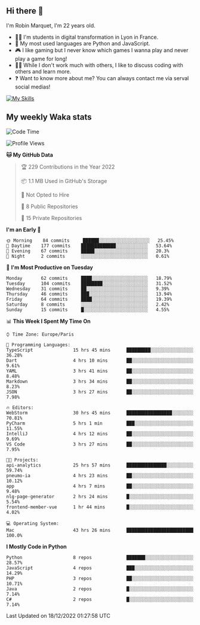 ## Hi there 👋

I'm Robin Marquet, I'm 22 years old.

- 👨‍💻 I'm students in digital transformation in Lyon in France.
- 🌱 My most used languages are Python and JavaScript.
- 🎮 I like gaming but I never know which games I wanna play and never play a game for long!
- 👯‍♀️ While I don't work much with others, I like to discuss coding with others and learn more.
- ❓ Want to know more about me? You can always contact me via serval social medias!

[![My Skills](https://skillicons.dev/icons?i=js,html,css,docker,express,figma,firebase,graphql,mongodb,mysql,nodejs,py,react,ts,vue)](https://skillicons.dev)

## My weekly Waka stats

<!--START_SECTION:waka-->
![Code Time](http://img.shields.io/badge/Code%20Time-3%2C055%20hrs%2018%20mins-blue)

![Profile Views](http://img.shields.io/badge/Profile%20Views-0-blue)

**🐱 My GitHub Data** 

> 🏆 229 Contributions in the Year 2022
 > 
> 📦 1.1 MB Used in GitHub's Storage 
 > 
> 🚫 Not Opted to Hire
 > 
> 📜 8 Public Repositories 
 > 
> 🔑 15 Private Repositories  
 > 
**I'm an Early 🐤** 

```text
🌞 Morning    84 commits     ██████░░░░░░░░░░░░░░░░░░░   25.45% 
🌆 Daytime    177 commits    █████████████░░░░░░░░░░░░   53.64% 
🌃 Evening    67 commits     █████░░░░░░░░░░░░░░░░░░░░   20.3% 
🌙 Night      2 commits      ░░░░░░░░░░░░░░░░░░░░░░░░░   0.61%

```
📅 **I'm Most Productive on Tuesday** 

```text
Monday       62 commits     ████░░░░░░░░░░░░░░░░░░░░░   18.79% 
Tuesday      104 commits    ████████░░░░░░░░░░░░░░░░░   31.52% 
Wednesday    31 commits     ██░░░░░░░░░░░░░░░░░░░░░░░   9.39% 
Thursday     46 commits     ███░░░░░░░░░░░░░░░░░░░░░░   13.94% 
Friday       64 commits     ████░░░░░░░░░░░░░░░░░░░░░   19.39% 
Saturday     8 commits      ░░░░░░░░░░░░░░░░░░░░░░░░░   2.42% 
Sunday       15 commits     █░░░░░░░░░░░░░░░░░░░░░░░░   4.55%

```


📊 **This Week I Spent My Time On** 

```text
⌚︎ Time Zone: Europe/Paris

💬 Programming Languages: 
TypeScript               15 hrs 45 mins      █████████░░░░░░░░░░░░░░░░   36.28% 
Dart                     4 hrs 10 mins       ██░░░░░░░░░░░░░░░░░░░░░░░   9.61% 
YAML                     3 hrs 41 mins       ██░░░░░░░░░░░░░░░░░░░░░░░   8.48% 
Markdown                 3 hrs 34 mins       ██░░░░░░░░░░░░░░░░░░░░░░░   8.23% 
JSON                     3 hrs 27 mins       ██░░░░░░░░░░░░░░░░░░░░░░░   7.98%

🔥 Editors: 
WebStorm                 30 hrs 45 mins      █████████████████░░░░░░░░   70.81% 
PyCharm                  5 hrs 1 min         ███░░░░░░░░░░░░░░░░░░░░░░   11.55% 
IntelliJ                 4 hrs 12 mins       ██░░░░░░░░░░░░░░░░░░░░░░░   9.69% 
VS Code                  3 hrs 27 mins       ██░░░░░░░░░░░░░░░░░░░░░░░   7.95%

🐱‍💻 Projects: 
api-analytics            25 hrs 57 mins      ███████████████░░░░░░░░░░   59.74% 
pneumo-ia                4 hrs 23 mins       ██░░░░░░░░░░░░░░░░░░░░░░░   10.12% 
app                      4 hrs 7 mins        ██░░░░░░░░░░░░░░░░░░░░░░░   9.48% 
nlg-page-generator       2 hrs 24 mins       █░░░░░░░░░░░░░░░░░░░░░░░░   5.54% 
frontend-member-vue      1 hr 44 mins        █░░░░░░░░░░░░░░░░░░░░░░░░   4.02%

💻 Operating System: 
Mac                      43 hrs 26 mins      █████████████████████████   100.0%

```

**I Mostly Code in Python** 

```text
Python                   8 repos             ███████░░░░░░░░░░░░░░░░░░   28.57% 
JavaScript               4 repos             ███░░░░░░░░░░░░░░░░░░░░░░   14.29% 
PHP                      3 repos             ██░░░░░░░░░░░░░░░░░░░░░░░   10.71% 
Java                     2 repos             █░░░░░░░░░░░░░░░░░░░░░░░░   7.14% 
C#                       2 repos             █░░░░░░░░░░░░░░░░░░░░░░░░   7.14%

```



 Last Updated on 18/12/2022 01:27:58 UTC
<!--END_SECTION:waka-->
